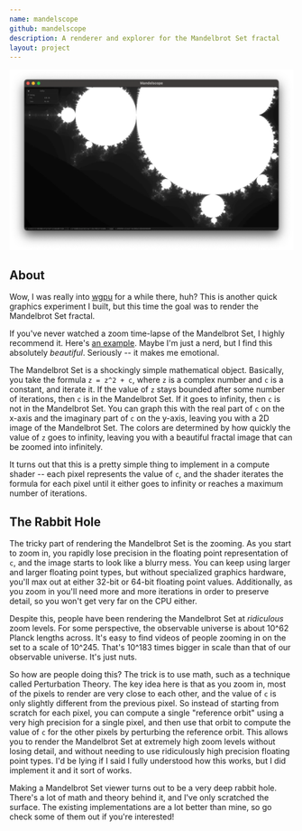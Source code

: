 ```yaml
---
name: mandelscope
github: mandelscope
description: A renderer and explorer for the Mandelbrot Set fractal
layout: project
---
```


![Screenshot of Mandelscope](/assets/screenshots/mandelscope-01.webp)

## About

Wow, I was really into [wgpu](https://wgpu.rs/) for a while there, huh? This
is another quick graphics experiment I built, but this time the goal was to
render the Mandelbrot Set fractal. 

If you've never watched a zoom time-lapse of the Mandelbrot Set, I highly recommend it.
Here's [an example](https://www.youtube.com/watch?v=6ouG6L-2L3Q). Maybe I'm just a
nerd, but I find this absolutely _beautiful_. Seriously -- it makes me emotional.

The Mandelbrot Set is a shockingly simple mathematical object. Basically, you take
the formula `z = z^2 + c`, where `z` is a complex number and `c` is a constant,
and iterate it. If the value of `z` stays bounded after some number of iterations,
then `c` is in the Mandelbrot Set. If it goes to infinity, then `c` is not in the
Mandelbrot Set. You can graph this with the real part of `c` on the x-axis
and the imaginary part of `c` on the y-axis, leaving you with a 2D image of the
Mandelbrot Set. The colors are determined by how quickly the value of `z` goes
to infinity, leaving you with a beautiful fractal image that can be zoomed into
infinitely.

It turns out that this is a pretty simple thing to implement in a compute shader --
each pixel represents the value of `c`, and the shader iterates the formula for each pixel
until it either goes to infinity or reaches a maximum number of iterations.

## The Rabbit Hole

The tricky part of rendering the Mandelbrot Set is the zooming. As you start to
zoom in, you rapidly lose precision in the floating point representation of `c`, and
the image starts to look like a blurry mess. You can keep using larger and larger
floating point types, but without specialized graphics hardware, you'll max out at either
32-bit or 64-bit floating point values. Additionally, as you zoom in you'll need more and
more iterations in order to preserve detail, so you won't get very far on the CPU either.

Despite this, people have been rendering the Mandelbrot Set at _ridiculous_ zoom levels.
For some perspective, the observable universe is about 10^62 Planck lengths across. It's
easy to find videos of people zooming in on the set to a scale of 10^245. That's
10^183 times bigger in scale than that of our observable universe. It's just nuts.

So how are people doing this? The trick is to use math, such as a technique
called Perturbation Theory. The key idea here is that as you zoom in, most of the pixels
to render are very close to each other, and the value of `c` is only slightly
different from the previous pixel. So instead of starting from scratch for each pixel,
you can compute a single "reference orbit" using a very high precision for a single
pixel, and then use that orbit to compute the value of `c` for the other pixels
by perturbing the reference orbit. This allows you to render the Mandelbrot Set at
extremely high zoom levels without losing detail, and without needing to use
ridiculously high precision floating point types. I'd be lying if I said I
fully understood how this works, but I did implement it and it sort of works.

Making a Mandelbrot Set viewer turns out to be a very deep rabbit hole. There's
a lot of math and theory behind it, and I've only scratched the surface. The existing
implementations are a lot better than mine, so go check some of them out if you're
interested!
